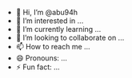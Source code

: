 - 👋 Hi, I’m @abu94h
- 👀 I’m interested in ...
- 🌱 I’m currently learning ...
- 💞️ I’m looking to collaborate on ...
- 📫 How to reach me ...
- 😄 Pronouns: ...
- ⚡ Fun fact: ...

<!---
abu94h/abu94h is a ✨ special ✨ repository because its `README.md` (this file) appears on your GitHub profile.
You can click the Preview link to take a look at your changes.
--->
